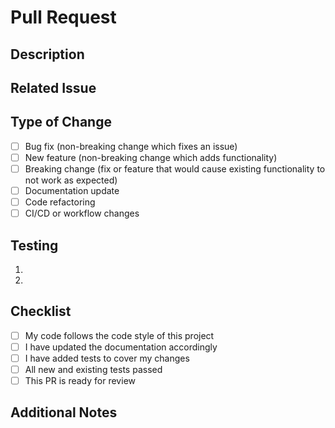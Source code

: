 # Pull Request

## Description
<!-- Provide a detailed description of the changes introduced by this PR -->

## Related Issue
<!-- Reference any related issues (e.g., Fixes #123) -->

## Type of Change
<!-- Mark the appropriate option with an "x" -->
- [ ] Bug fix (non-breaking change which fixes an issue)
- [ ] New feature (non-breaking change which adds functionality)
- [ ] Breaking change (fix or feature that would cause existing functionality to not work as expected)
- [ ] Documentation update
- [ ] Code refactoring
- [ ] CI/CD or workflow changes

## Testing
<!-- Describe the tests you ran to verify your changes -->
1. <!-- Test 1 -->
2. <!-- Test 2 -->

## Checklist
<!-- Mark all applicable items with an "x" -->
- [ ] My code follows the code style of this project
- [ ] I have updated the documentation accordingly
- [ ] I have added tests to cover my changes
- [ ] All new and existing tests passed
- [ ] This PR is ready for review

## Additional Notes
<!-- Add any other relevant information about the PR here -->